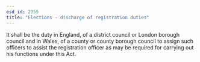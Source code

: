 ```yaml
---
esd_id: 2355
title: "Elections - discharge of registration duties"
---
```


It shall be the duty in England, of a district council or London borough council and in Wales, of a county or county borough council to assign such officers to assist the registration officer as may be required for carrying out his functions under this Act.

